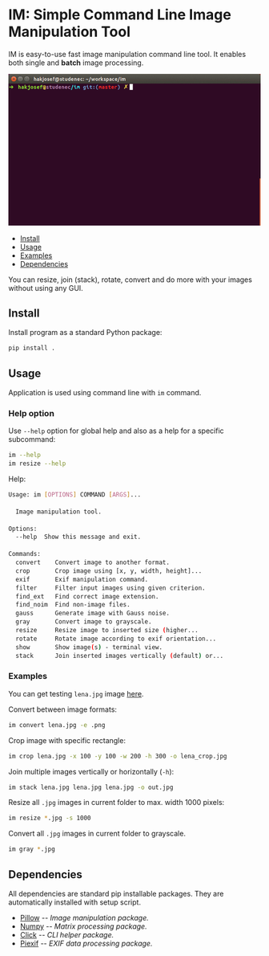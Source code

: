 # IM: Simple Command Line Image Manipulation Tool
IM is easy-to-use fast image manipulation command line tool. It enables both single and __batch__ image processing.

![](im.gif)

* [Install](#install)
* [Usage](#usage)
* [Examples](#examples)
* [Dependencies](#deps)

You can resize, join (stack), rotate, convert and do more with your images without using any GUI.

## <a name="install"></a>Install
Install program as a standard Python package:

```bash
pip install .
```

## <a name="usage"></a>Usage
Application is used using command line with `im` command.

### Help option
Use `--help` option for global help and also as a help for a specific subcommand:

```bash
im --help
im resize --help
```

Help:

```bash
Usage: im [OPTIONS] COMMAND [ARGS]...

  Image manipulation tool.

Options:
  --help  Show this message and exit.

Commands:
  convert    Convert image to another format.
  crop       Crop image using [x, y, width, height]...
  exif       Exif manipulation command.
  filter     Filter input images using given criterion.
  find_ext   Find correct image extension.
  find_noim  Find non-image files.
  gauss      Generate image with Gauss noise.
  gray       Convert image to grayscale.
  resize     Resize image to inserted size (higher...
  rotate     Rotate image according to exif orientation...
  show       Show image(s) - terminal view.
  stack      Join inserted images vertically (default) or...
```

### <a name="examples"></a>Examples
You can get testing `lena.jpg` image [here](https://raw.githubusercontent.com/opencv/opencv/master/samples/data/lena.jpg).

Convert between image formats:

```bash
im convert lena.jpg -e .png
```

Crop image with specific rectangle:

```bash
im crop lena.jpg -x 100 -y 100 -w 200 -h 300 -o lena_crop.jpg
```

Join multiple images vertically or horizontally (`-h`):

```bash
im stack lena.jpg lena.jpg lena.jpg -o out.jpg
```

Resize all `.jpg` images in current folder to max. width 1000 pixels:

```bash
im resize *.jpg -s 1000
```

Convert all `.jpg` images in current folder to grayscale.

```bash
im gray *.jpg
```

## <a name="deps"></a>Dependencies
All dependencies are standard pip installable packages. They are automatically installed with setup script.

* [Pillow](https://python-pillow.org/) -- _Image manipulation package._
* [Numpy](http://www.numpy.org/) -- _Matrix processing package._
* [Click](http://click.pocoo.org/5/) -- _CLI helper package._
* [Piexif](http://piexif.readthedocs.io/en/latest/) -- _EXIF data processing package._
